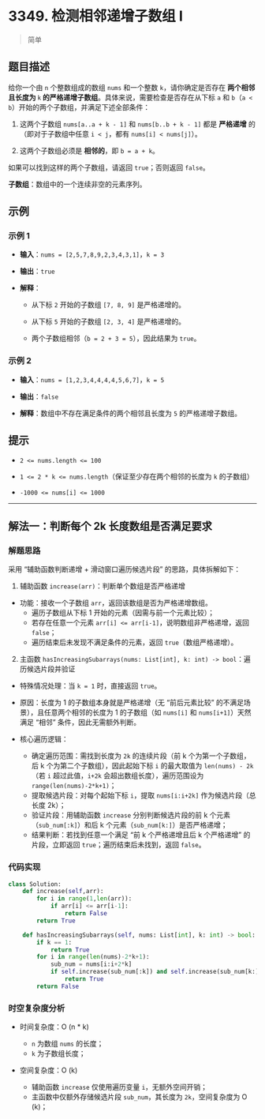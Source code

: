 # 3349. 检测相邻递增子数组 I
> 简单
## 题目描述

给你一个由 `n` 个整数组成的数组 `nums` 和一个整数 `k`，请你确定是否存在 **两个相邻且长度为&#x20;**`k`**&#x20;的严格递增子数组**。具体来说，需要检查是否存在从下标 `a` 和 `b`（`a < b`）开始的两个子数组，并满足下述全部条件：



1. 这两个子数组 `nums[a..a + k - 1]` 和 `nums[b..b + k - 1]` 都是 **严格递增** 的（即对于子数组中任意 `i < j`，都有 `nums[i] < nums[j]`）。

2. 这两个子数组必须是 **相邻的**，即 `b = a + k`。

如果可以找到这样的两个子数组，请返回 `true`；否则返回 `false`。

**子数组**：数组中的一个连续非空的元素序列。

## 示例

### 示例 1



* **输入**：`nums = [2,5,7,8,9,2,3,4,3,1]`，`k = 3`

* **输出**：`true`

* **解释**：


  * 从下标 `2` 开始的子数组 `[7, 8, 9]` 是严格递增的。

  * 从下标 `5` 开始的子数组 `[2, 3, 4]` 是严格递增的。

  * 两个子数组相邻（`b = 2 + 3 = 5`），因此结果为 `true`。

### 示例 2



* **输入**：`nums = [1,2,3,4,4,4,4,5,6,7]`，`k = 5`

* **输出**：`false`

* **解释**：数组中不存在满足条件的两个相邻且长度为 `5` 的严格递增子数组。

## 提示



* `2 <= nums.length <= 100`

* `1 <= 2 * k <= nums.length`（保证至少存在两个相邻的长度为 `k` 的子数组）

* `-1000 <= nums[i] <= 1000`

***

## 解法一：判断每个 2k 长度数组是否满足要求
### 解题思路

采用 “辅助函数判断递增 + 滑动窗口遍历候选片段” 的思路，具体拆解如下：

1. 辅助函数 `increase(arr)`：判断单个数组是否严格递增
- 功能：接收一个子数组 `arr`，返回该数组是否为严格递增数组。
  - 遍历子数组从下标 1 开始的元素（因需与前一个元素比较）；
  - 若存在任意一个元素 `arr[i] <= arr[i-1]`，说明数组非严格递增，返回 `false`；
  - 遍历结束后未发现不满足条件的元素，返回 `true`（数组严格递增）。

2. 主函数 `hasIncreasingSubarrays(nums: List[int], k: int) -> bool`：遍历候选片段并验证

- 特殊情况处理：当 `k = 1` 时，直接返回 `true`。
 - 原因：长度为 1 的子数组本身就是严格递增（无 “前后元素比较” 的不满足场景），且任意两个相邻的长度为 1 的子数组（如 `nums[i]` 和 `nums[i+1]`）天然满足 “相邻” 条件，因此无需额外判断。

- 核心遍历逻辑：
  - 确定遍历范围：需找到长度为 `2k` 的连续片段（前 k 个为第一个子数组，后 k 个为第二个子数组），因此起始下标 `i` 的最大取值为 `len(nums) - 2k`（若 `i` 超过此值，`i+2k` 会超出数组长度），遍历范围设为 `range(len(nums)-2*k+1)`；
  - 提取候选片段：对每个起始下标 `i`，提取 `nums[i:i+2k]` 作为候选片段（总长度 2k）；
  - 验证片段：用辅助函数 `increase` 分别判断候选片段的前 k 个元素（`sub_num[:k]`）和后 k 个元素（`sub_num[k:]`）是否严格递增；
  - 结果判断：若找到任意一个满足 “前 k 个严格递增且后 k 个严格递增” 的片段，立即返回 `true`；遍历结束后未找到，返回 `false`。

### 代码实现
```python
class Solution:
    def increase(self,arr):
        for i in range(1,len(arr)):
            if arr[i] <= arr[i-1]:
                return False
        return True

    def hasIncreasingSubarrays(self, nums: List[int], k: int) -> bool:
        if k == 1:
            return True
        for i in range(len(nums)-2*k+1):
            sub_num = nums[i:i+2*k]
            if self.increase(sub_num[:k]) and self.increase(sub_num[k:]):
                return True
        return False
```

### 时空复杂度分析

- 时间复杂度：O (n \* k)
  - `n` 为数组 `nums` 的长度；
  - `k` 为子数组长度；

- 空间复杂度：O (k)
  - 辅助函数 `increase` 仅使用遍历变量 `i`，无额外空间开销；
  - 主函数中仅额外存储候选片段 `sub_num`，其长度为 `2k`，空间复杂度为 O (k)；

